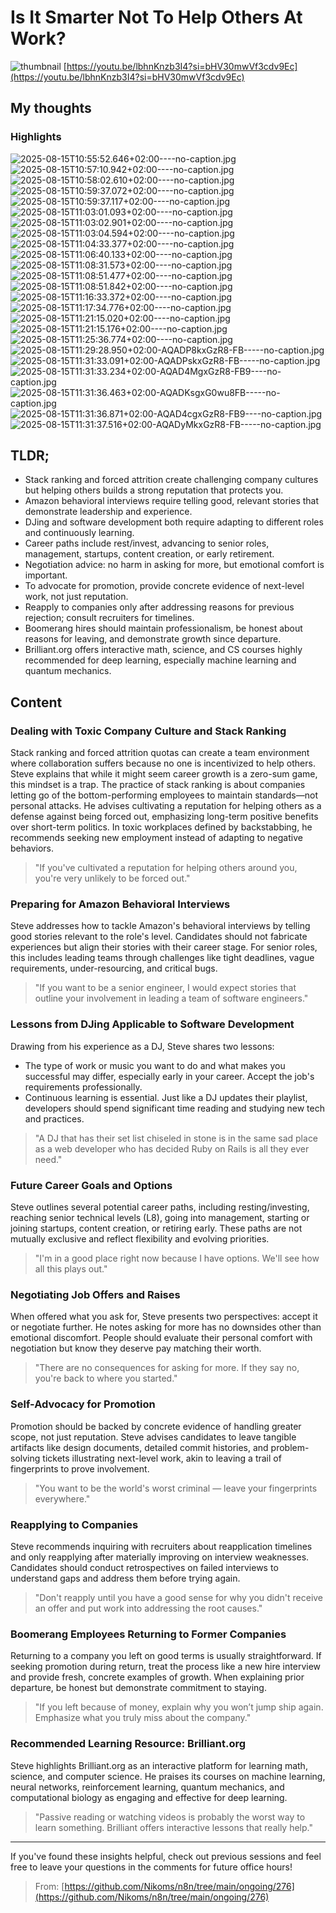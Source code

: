 # Is It Smarter Not To Help Others At Work?
![thumbnail](https://i.ytimg.com/vi/lbhnKnzb3I4/maxresdefault.jpg)
[https://youtu.be/lbhnKnzb3I4?si=bHV30mwVf3cdv9Ec](https://youtu.be/lbhnKnzb3I4?si=bHV30mwVf3cdv9Ec)

## My thoughts

 
### Highlights

![2025-08-15T10:55:52.646+02:00----no-caption.jpg](https://github.com/Nikoms/n8n/blob/main/ongoing/276/photos/2025-08-15T10:55:52.646%2B02:00----no-caption.jpg)
![2025-08-15T10:57:10.942+02:00----no-caption.jpg](https://github.com/Nikoms/n8n/blob/main/ongoing/276/photos/2025-08-15T10:57:10.942%2B02:00----no-caption.jpg)
![2025-08-15T10:58:02.610+02:00----no-caption.jpg](https://github.com/Nikoms/n8n/blob/main/ongoing/276/photos/2025-08-15T10:58:02.610%2B02:00----no-caption.jpg)
![2025-08-15T10:59:37.072+02:00----no-caption.jpg](https://github.com/Nikoms/n8n/blob/main/ongoing/276/photos/2025-08-15T10:59:37.072%2B02:00----no-caption.jpg)
![2025-08-15T10:59:37.117+02:00----no-caption.jpg](https://github.com/Nikoms/n8n/blob/main/ongoing/276/photos/2025-08-15T10:59:37.117%2B02:00----no-caption.jpg)
![2025-08-15T11:03:01.093+02:00----no-caption.jpg](https://github.com/Nikoms/n8n/blob/main/ongoing/276/photos/2025-08-15T11:03:01.093%2B02:00----no-caption.jpg)
![2025-08-15T11:03:02.901+02:00----no-caption.jpg](https://github.com/Nikoms/n8n/blob/main/ongoing/276/photos/2025-08-15T11:03:02.901%2B02:00----no-caption.jpg)
![2025-08-15T11:03:04.594+02:00----no-caption.jpg](https://github.com/Nikoms/n8n/blob/main/ongoing/276/photos/2025-08-15T11:03:04.594%2B02:00----no-caption.jpg)
![2025-08-15T11:04:33.377+02:00----no-caption.jpg](https://github.com/Nikoms/n8n/blob/main/ongoing/276/photos/2025-08-15T11:04:33.377%2B02:00----no-caption.jpg)
![2025-08-15T11:06:40.133+02:00----no-caption.jpg](https://github.com/Nikoms/n8n/blob/main/ongoing/276/photos/2025-08-15T11:06:40.133%2B02:00----no-caption.jpg)
![2025-08-15T11:08:31.573+02:00----no-caption.jpg](https://github.com/Nikoms/n8n/blob/main/ongoing/276/photos/2025-08-15T11:08:31.573%2B02:00----no-caption.jpg)
![2025-08-15T11:08:51.477+02:00----no-caption.jpg](https://github.com/Nikoms/n8n/blob/main/ongoing/276/photos/2025-08-15T11:08:51.477%2B02:00----no-caption.jpg)
![2025-08-15T11:08:51.842+02:00----no-caption.jpg](https://github.com/Nikoms/n8n/blob/main/ongoing/276/photos/2025-08-15T11:08:51.842%2B02:00----no-caption.jpg)
![2025-08-15T11:16:33.372+02:00----no-caption.jpg](https://github.com/Nikoms/n8n/blob/main/ongoing/276/photos/2025-08-15T11:16:33.372%2B02:00----no-caption.jpg)
![2025-08-15T11:17:34.776+02:00----no-caption.jpg](https://github.com/Nikoms/n8n/blob/main/ongoing/276/photos/2025-08-15T11:17:34.776%2B02:00----no-caption.jpg)
![2025-08-15T11:21:15.020+02:00----no-caption.jpg](https://github.com/Nikoms/n8n/blob/main/ongoing/276/photos/2025-08-15T11:21:15.020%2B02:00----no-caption.jpg)
![2025-08-15T11:21:15.176+02:00----no-caption.jpg](https://github.com/Nikoms/n8n/blob/main/ongoing/276/photos/2025-08-15T11:21:15.176%2B02:00----no-caption.jpg)
![2025-08-15T11:25:36.774+02:00----no-caption.jpg](https://github.com/Nikoms/n8n/blob/main/ongoing/276/photos/2025-08-15T11:25:36.774%2B02:00----no-caption.jpg)
![2025-08-15T11:29:28.950+02:00-AQADP8kxGzR8-FB-----no-caption.jpg](https://github.com/Nikoms/n8n/blob/main/ongoing/276/photos/2025-08-15T11:29:28.950%2B02:00-AQADP8kxGzR8-FB-----no-caption.jpg)
![2025-08-15T11:31:33.091+02:00-AQADPskxGzR8-FB-----no-caption.jpg](https://github.com/Nikoms/n8n/blob/main/ongoing/276/photos/2025-08-15T11:31:33.091%2B02:00-AQADPskxGzR8-FB-----no-caption.jpg)
![2025-08-15T11:31:33.234+02:00-AQAD4MgxGzR8-FB9----no-caption.jpg](https://github.com/Nikoms/n8n/blob/main/ongoing/276/photos/2025-08-15T11:31:33.234%2B02:00-AQAD4MgxGzR8-FB9----no-caption.jpg)
![2025-08-15T11:31:36.463+02:00-AQADKsgxG0wu8FB-----no-caption.jpg](https://github.com/Nikoms/n8n/blob/main/ongoing/276/photos/2025-08-15T11:31:36.463%2B02:00-AQADKsgxG0wu8FB-----no-caption.jpg)
![2025-08-15T11:31:36.871+02:00-AQAD4cgxGzR8-FB9----no-caption.jpg](https://github.com/Nikoms/n8n/blob/main/ongoing/276/photos/2025-08-15T11:31:36.871%2B02:00-AQAD4cgxGzR8-FB9----no-caption.jpg)
![2025-08-15T11:31:37.516+02:00-AQADyMkxGzR8-FB-----no-caption.jpg](https://github.com/Nikoms/n8n/blob/main/ongoing/276/photos/2025-08-15T11:31:37.516%2B02:00-AQADyMkxGzR8-FB-----no-caption.jpg)

## TLDR;
- Stack ranking and forced attrition create challenging company cultures but helping others builds a strong reputation that protects you.
- Amazon behavioral interviews require telling good, relevant stories that demonstrate leadership and experience.
- DJing and software development both require adapting to different roles and continuously learning.
- Career paths include rest/invest, advancing to senior roles, management, startups, content creation, or early retirement.
- Negotiation advice: no harm in asking for more, but emotional comfort is important.
- To advocate for promotion, provide concrete evidence of next-level work, not just reputation.
- Reapply to companies only after addressing reasons for previous rejection; consult recruiters for timelines.
- Boomerang hires should maintain professionalism, be honest about reasons for leaving, and demonstrate growth since departure.
- Brilliant.org offers interactive math, science, and CS courses highly recommended for deep learning, especially machine learning and quantum mechanics.



## Content

### Dealing with Toxic Company Culture and Stack Ranking
Stack ranking and forced attrition quotas can create a team environment where collaboration suffers because no one is incentivized to help others. Steve explains that while it might seem career growth is a zero-sum game, this mindset is a trap. The practice of stack ranking is about companies letting go of the bottom-performing employees to maintain standards—not personal attacks. He advises cultivating a reputation for helping others as a defense against being forced out, emphasizing long-term positive benefits over short-term politics. In toxic workplaces defined by backstabbing, he recommends seeking new employment instead of adapting to negative behaviors.

> "If you've cultivated a reputation for helping others around you, you're very unlikely to be forced out."

### Preparing for Amazon Behavioral Interviews
Steve addresses how to tackle Amazon's behavioral interviews by telling good stories relevant to the role's level. Candidates should not fabricate experiences but align their stories with their career stage. For senior roles, this includes leading teams through challenges like tight deadlines, vague requirements, under-resourcing, and critical bugs.

> "If you want to be a senior engineer, I would expect stories that outline your involvement in leading a team of software engineers."

### Lessons from DJing Applicable to Software Development
Drawing from his experience as a DJ, Steve shares two lessons:
- The type of work or music you want to do and what makes you successful may differ, especially early in your career. Accept the job's requirements professionally.
- Continuous learning is essential. Just like a DJ updates their playlist, developers should spend significant time reading and studying new tech and practices.

> "A DJ that has their set list chiseled in stone is in the same sad place as a web developer who has decided Ruby on Rails is all they ever need."

### Future Career Goals and Options
Steve outlines several potential career paths, including resting/investing, reaching senior technical levels (L8), going into management, starting or joining startups, content creation, or retiring early. These paths are not mutually exclusive and reflect flexibility and evolving priorities.

> "I'm in a good place right now because I have options. We'll see how all this plays out."

### Negotiating Job Offers and Raises
When offered what you ask for, Steve presents two perspectives: accept it or negotiate further. He notes asking for more has no downsides other than emotional discomfort. People should evaluate their personal comfort with negotiation but know they deserve pay matching their worth.

> "There are no consequences for asking for more. If they say no, you're back to where you started."

### Self-Advocacy for Promotion
Promotion should be backed by concrete evidence of handling greater scope, not just reputation. Steve advises candidates to leave tangible artifacts like design documents, detailed commit histories, and problem-solving tickets illustrating next-level work, akin to leaving a trail of fingerprints to prove involvement.

> "You want to be the world's worst criminal — leave your fingerprints everywhere."

### Reapplying to Companies
Steve recommends inquiring with recruiters about reapplication timelines and only reapplying after materially improving on interview weaknesses. Candidates should conduct retrospectives on failed interviews to understand gaps and address them before trying again.

> "Don't reapply until you have a good sense for why you didn't receive an offer and put work into addressing the root causes."

### Boomerang Employees Returning to Former Companies
Returning to a company you left on good terms is usually straightforward. If seeking promotion during return, treat the process like a new hire interview and provide fresh, concrete examples of growth. When explaining prior departure, be honest but demonstrate commitment to staying.

> "If you left because of money, explain why you won’t jump ship again. Emphasize what you truly miss about the company."

### Recommended Learning Resource: Brilliant.org
Steve highlights Brilliant.org as an interactive platform for learning math, science, and computer science. He praises its courses on machine learning, neural networks, reinforcement learning, quantum mechanics, and computational biology as engaging and effective for deep learning.

> "Passive reading or watching videos is probably the worst way to learn something. Brilliant offers interactive lessons that really help."

---

If you've found these insights helpful, check out previous sessions and feel free to leave your questions in the comments for future office hours!




> From: [https://github.com/Nikoms/n8n/tree/main/ongoing/276](https://github.com/Nikoms/n8n/tree/main/ongoing/276)